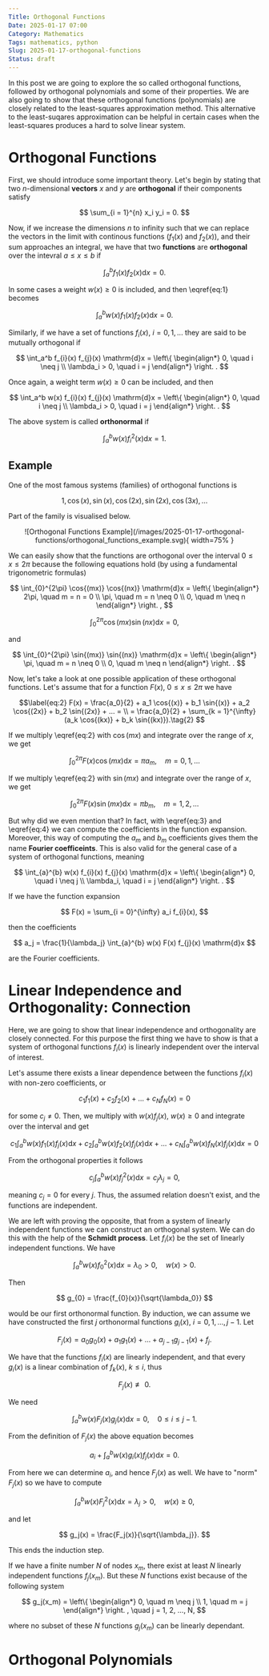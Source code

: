 ```yaml
---
Title: Orthogonal Functions
Date: 2025-01-17 07:00
Category: Mathematics
Tags: mathematics, python
Slug: 2025-01-17-orthogonal-functions
Status: draft
---
```


In this post we are going to explore the so called orthogonal functions, followed by orthogonal polynomials and some of their properties. We are also going to show that these orthogonal functions (polynomials) are closely related to the least-squares approximation method. This alternative to the least-suqares approximation can be helpful in certain cases when the least-squares produces a hard to solve linear system.

# Orthogonal Functions

First, we should introduce some important theory. Let's begin by stating that two $n$-dimensional **vectors** $x$ and $y$ are **orthogonal** if their components satisfy

$$
\sum_{i = 1}^{n} x_i y_i = 0. 
$$

Now, if we increase the dimensions $n$ to infinity such that we can replace the vectors in the limit with continous functions ($f_{1}(x)$ and $f_{2}(x)$), and their sum approaches an integral, we have that two **functions** are **orthogonal** over the intevral $a \leq x \leq b$ if

$$\label{eq:1}
\int_a^b f_{1}(x) f_{2}(x) \mathrm{d}x = 0.\tag{1}
$$

In some cases a weight $w(x) \geq 0$ is included, and then \eqref{eq:1} becomes

$$
\int_a^b w(x) f_{1}(x) f_{2}(x) \mathrm{d}x = 0.
$$

Similarly, if we have a set of functions $f_{i}(x)$, $i = 0, 1, ...$ they are said to be mutually orthogonal if

$$
\int_a^b f_{i}(x) f_{j}(x) \mathrm{d}x = \left\{
\begin{align*}
0, \quad i \neq j \\
\lambda_i > 0, \quad i = j
\end{align*}
\right.
.
$$

Once again, a weight term $w(x) \geq 0$  can be included, and then

$$
\int_a^b w(x) f_{i}(x) f_{j}(x) \mathrm{d}x = \left\{
\begin{align*}
0, \quad i \neq j \\
\lambda_i > 0, \quad i = j
\end{align*}
\right.
.
$$

The above system is called **orthonormal** if

$$
\int_a^b w(x) f_{i}^{2}(x) \mathrm{d}x = 1.
$$

## Example

One of the most famous systems (families) of orthogonal functions is

$$
1, \cos{(x)}, \sin{(x)}, \cos{(2x)}, \sin{(2x)}, \cos{(3x)}, ...
$$

Part of the family is visualised below.

<center>
![Orthogonal Functions Example](/images/2025-01-17-orthogonal-functions/orthogonal_functions_example.svg){ width=75% }
</center>

We can easily show that the functions are orthogonal over the interval $0 \leq x \leq 2\pi$ because the following equations hold (by using a fundamental trigonometric formulas)

$$
\int_{0}^{2\pi} \cos{(mx)} \cos{(nx)} \mathrm{d}x = \left\{
\begin{align*}
2\pi, \quad m = n = 0 \\
\pi, \quad m = n \neq 0 \\
0, \quad m \neq n
\end{align*}
\right.
,
$$

$$
\int_{0}^{2\pi} \cos{(mx)} \sin{(nx)} \mathrm{d}x = 0,
$$

and

$$
\int_{0}^{2\pi} \sin{(mx)} \sin{(nx)} \mathrm{d}x = \left\{
\begin{align*}
\pi, \quad m = n \neq 0 \\
0, \quad m \neq n
\end{align*}
\right.
.
$$

Now, let's take a look at one possible application of these orthogonal functions. Let's assume that for a function $F(x)$, $0 \leq x \leq 2\pi$ we have

$$\label{eq:2}
F(x) = \frac{a_0}{2} + a_1 \cos{(x)} + b_1 \sin{(x)} + a_2 \cos{(2x)} + b_2 \sin{(2x)} + ... = \\
= \frac{a_0}{2} + \sum_{k = 1}^{\infty} (a_k \cos{(kx)} + b_k \sin{(kx)}).\tag{2}
$$

If we multiply \eqref{eq:2} with $\cos{(mx)}$ and integrate over the range of $x$, we get

$$\label{eq:3}
\int_{0}^{2\pi} F(x)\cos{(mx)} \mathrm{d}x = \pi a_m, \quad m = 0, 1, ...\tag{3}
$$

If we multiply \eqref{eq:2} with $\sin{(mx)}$ and integrate over the range of $x$, we get

$$\label{eq:4}
\int_{0}^{2\pi} F(x)\sin{(mx)} \mathrm{d}x = \pi b_m, \quad m = 1, 2, ...\tag{4}
$$

But why did we even mention that? In fact, with \eqref{eq:3} and \eqref{eq:4} we can compute the coefficients in the function expansion. Moreover, this way of computing the $a_m$ and $b_m$ coefficients gives them the name **Fourier coefficeints**. This is also valid for the general case of a system of orthogonal functions, meaning

$$
\int_{a}^{b} w(x) f_{i}(x) f_{j}(x) \mathrm{d}x = \left\{
\begin{align*}
0, \quad i \neq j \\
\lambda_i, \quad i = j
\end{align*}
\right.
.
$$

If we have the function expansion

$$
F(x) = \sum_{i = 0}^{\infty} a_i f_{i}(x),
$$

then the coefficients

$$
a_j = \frac{1}{\lambda_j} \int_{a}^{b} w(x) F(x) f_{j}(x) \mathrm{d}x
$$

are the Fourier coefficients.

# Linear Independence and Orthogonality: Connection

Here, we are going to show that linear independence and orthogonality are closely connected. For this purpose the first thing we have to show is that a system of orthogonal functions $f_i(x)$ is linearly independent over the interval of interest.

Let's assume there exists a linear dependence between the functions $f_i(x)$ with non-zero coefficients, or

$$
c_1 f_1(x) + c_2 f_2(x) + ... + c_N f_N(x) = 0
$$

for some $c_j \neq 0$. Then, we multiply with $w(x) f_j(x)$, $w(x) \geq 0$ and integrate over the interval and get

$$
c_1 \int_a^b w(x) f_1(x) f_j(x) \mathrm{d}x + c_2 \int_a^b w(x) f_2(x) f_j(x) \mathrm{d}x + ... + c_N \int_a^b w(x) f_N(x) f_j(x) \mathrm{d}x = 0
$$

From the orthogonal properties it follows

$$
c_j \int_{a}^{b} w(x) f_{j}^{2}(x) \mathrm{d}x = c_j \lambda_j = 0,
$$

meaning $c_j = 0$ for every $j$. Thus, the assumed relation doesn't exist, and the functions are independent.

We are left with proving the opposite, that from a system of linearly independent functions we can construct an orthogonal system. We can do this with the help of the **Schmidt process**. Let $f_i(x)$ be the set of linearly independent functions. We have

$$
\int_{a}^{b} w(x) f_{0}^2(x) \mathrm{d}x = \lambda_0 > 0, \quad w(x) > 0.
$$

Then

$$
g_{0} = \frac{f_{0}(x)}{\sqrt{\lambda_0}}
$$

would be our first orthonormal function. By induction, we can assume we have constructed the first $j$ orthonormal functions $g_{i}(x)$, $i = 0, 1, ..., j-1$. Let

$$
F_{j}(x) = a_{0} g_{0}(x) + a_{1} g_{1}(x) + ... + a_{j-1} g_{j-1}(x) + f_j.
$$

We have that the functions $f_i(x)$ are linearly independent, and that every $g_{i}(x)$ is a linear combination of $f_{k}(x)$, $k \leq i$, thus

$$
F_j(x) \not\equiv 0.
$$

We need

$$
\int_{a}^{b} w(x) F_j(x) g_j(x) \mathrm{d}x = 0, \quad 0 \leq i \leq j-1.
$$

From the definition of $F_j(x)$ the above equation becomes

$$
a_i + \int_{a}^{b} w(x) g_i(x) f_j(x) \mathrm{d}x = 0.
$$

From here we can determine $a_i$, and hence $F_j(x)$ as well. We have to "norm" $F_j(x)$ so we have to compute

$$
\int_{a}^{b} w(x) F_j^2(x) \mathrm{d}x = \lambda_j > 0, \quad w(x) \geq 0,
$$

and let

$$
g_j(x) = \frac{F_j(x)}{\sqrt{\lambda_j}}.
$$

This ends the induction step.

If we have a finite number $N$ of nodes $x_m$, there exist at least $N$ linearly independent functions $f_j(x_m)$. But these $N$ functions exist because of the following system

$$
g_j(x_m) = \left\{
\begin{align*}
0, \quad m \neq j \\
1, \quad m = j
\end{align*}
\right.
, \quad j = 1, 2, ..., N,
$$

where no subset of these $N$ functions $g_j(x_m)$ can be linearly dependant.

# Orthogonal Polynomials
